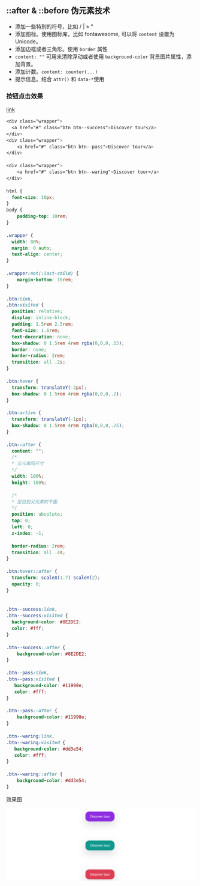 ## ::after & ::before 伪元素技术
- 添加一些特别的符号，比如 / | » “
- 添加图标。使用图标库，比如 fontawesome, 可以将 `content` 设置为 Unicode。
- 添加边框或者三角形。使用 `border` 属性
- `content: ""` 可用来清除浮动或者使用 `background-color` 背景图片属性，添加背景。
- 添加计数。`content: counter(...)`
- 提示信息。结合 `attr()`  和  `data-*`使用

### 按钮点击效果

[link](https://codepen.io/byodian/full/bGbwNay)

```css
<div class="wrapper">
  <a href="#" class="btn btn--success">Discover tour</a>
</div>
<div class="wrapper">
    <a href="#" class="btn btn--pass">Discover tour</a>
</div>

<div class="wrapper">
    <a href="#" class="btn btn--waring">Discover tour</a>
</div>

html {
  font-size: 10px;
}
body {
    padding-top: 10rem;
}

.wrapper {
  width: 80%;
  margin: 0 auto;
  text-align: center;
}

.wrapper:not(:last-child) {
    margin-bottom: 10rem;
}

.btn:link,
.btn:visited {
  position: relative;
  display: inline-block;
  padding: 1.5rem 2.5rem;
  font-size: 1.6rem;
  text-decoration: none;
  box-shadow: 0 1.5rem 4rem rgba(0,0,0,.15);
  border: none;
  border-radius: 2rem;
  transition: all .2s;
}

.btn:hover {
  transform: translateY(-2px);
  box-shadow: 0 1.5rem 4rem rgba(0,0,0,.2);
}

.btn:active {
  transform: translateY(-1px);
  box-shadow: 0 1.5rem 4rem rgba(0,0,0,.25);
}

.btn::after {
  content: "";
  /*    
  * 父元素同尺寸
  */
  width: 100%;
  height: 100%;

  /*  
  * 定位到父元素的下面  
  */
  position: absolute;
  top: 0;
  left: 0;
  z-index: -1;
  
  border-radius: 2rem;
  transition: all .4s;
}

.btn:hover::after {
  transform: scaleX(1.7) scaleY(2);
  opacity: 0;
}


.btn--success:link,
.btn--success:visited {
  background-color: #8E2DE2;
  color: #fff;
}

.btn--success::after {
    background-color: #8E2DE2;
}

.btn--pass:link,
.btn--pass:visited {
   background-color: #11998e;
   color: #fff;
}

.btn--pass::after {
    background-color: #11998e;
}

.btn--waring:link,
.btn--waring:visited {
   background-color: #dd3e54;
   color: #fff;
}

.btn--waring::after {
    background-color: #dd3e54;
}
```

效果图

![](https://raw.githubusercontent.com/byodian/logpic/master/%E6%8C%89%E9%92%AE%E7%BB%84%E4%BB%B6.png)